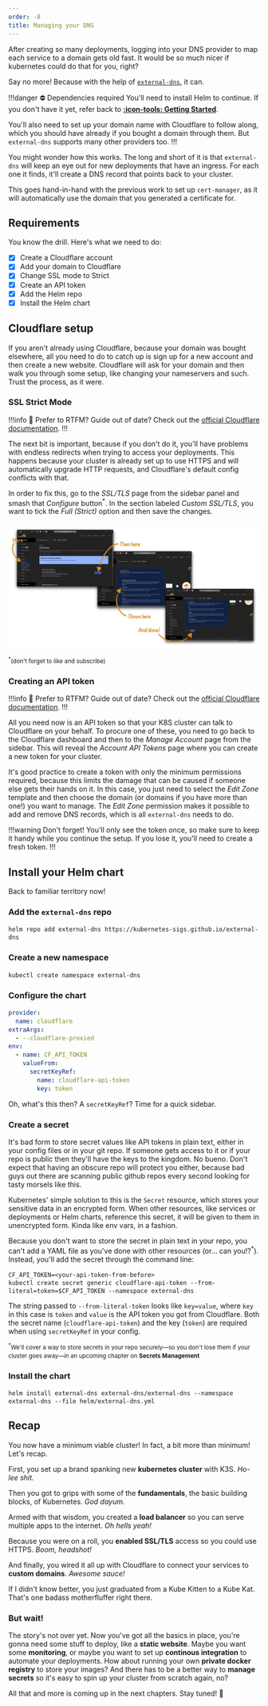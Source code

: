 ```yaml
---
order: -8
title: Managing your DNS
---
```


After creating so many deployments, logging into your DNS provider to map each service to a domain gets old fast. It would be so much nicer if kubernetes could do that for you, right?

Say no more! Because with the help of [`external-dns`](https://github.com/kubernetes-sigs/external-dns), it can.

!!!danger :no_entry: Dependencies required
You'll need to install Helm to continue. If you don't have it yet, refer back to [**:icon-tools: Getting Started**](/getting-started/#helm).

You'll also need to set up your domain name with Cloudflare to follow along, which you should have already if you bought a domain through them. But `external-dns` supports many other providers too.
!!!

You might wonder how this works. The long and short of it is that `external-dns` will keep an eye out for new deployments that have an ingress. For each one it finds, it'll create a DNS record that points back to your cluster.

This goes hand-in-hand with the previous work to set up `cert-manager`, as it will automatically use the domain that you generated a certificate for.

## Requirements

You know the drill. Here's what we need to do:

- [x] Create a Cloudflare account
- [x] Add your domain to Cloudflare
- [x] Change SSL mode to Strict
- [x] Create an API token
- [x] Add the Helm repo
- [x] Install the Helm chart

## Cloudflare setup

If you aren't already using Cloudflare, because your domain was bought elsewhere, all you need to do to catch up is sign up for a new account and then create a new website. Cloudflare will ask for your domain and then walk you through some setup, like changing your nameservers and such. Trust the process, as it were.

### SSL Strict Mode

!!!info :book: Prefer to RTFM? Guide out of date?
Check out the [official Cloudflare documentation](https://developers.cloudflare.com/ssl/origin-configuration/ssl-modes/full-strict).
!!!

The next bit is important, because if you don't do it, you'll have problems with endless redirects when trying to access your deployments. This happens because your cluster is already set up to use HTTPS and will automatically upgrade HTTP requests, and Cloudflare's default config conflicts with that.

In order to fix this, go to the _SSL/TLS_ page from the sidebar panel and smash that _Configure_ button<sup>*</sup>. In the section labeled _Custom SSL/TLS_, you want to tick the _Full (Strict)_ option and then save the changes.

![A visual demonstration of enabling Full (Strict) Mode in Cloudflare](/assets/cloudflare-ssl.png)

<small><sup>*</sup>(don't forget to like and subscribe)</small>

### Creating an API token

!!!info :book: Prefer to RTFM? Guide out of date?
Check out the [official Cloudflare documentation](https://developers.cloudflare.com/fundamentals/api/get-started/create-token/).
!!!

All you need now is an API token so that your K8S cluster can talk to Cloudflare on your behalf. To procure one of these, you need to go back to the Cloudflare dashboard and then to the _Manage Account_ page from the sidebar. This will reveal the _Account API Tokens_ page where you can create a new token for your cluster.

It's good practice to create a token with only the minimum permissions required, because this limits the damage that can be caused if someone else gets their hands on it. In this case, you just need to select the _Edit Zone_ template and then choose the domain (or domains if you have more than one!) you want to manage. The _Edit Zone_ permission makes it possible to add and remove DNS records, which is all `external-dns` needs to do.

!!!warning Don't forget!
You'll only see the token once, so make sure to keep it handy while you continue the setup. If you lose it, you'll need to create a fresh token.
!!!

## Install your Helm chart

Back to familiar territory now!

### Add the `external-dns` repo

```shell
helm repo add external-dns https://kubernetes-sigs.github.io/external-dns
```

### Create a new namespace

```shell
kubectl create namespace external-dns
```

### Configure the chart

```yaml #5-10 helm/external-dns.yml
provider:
  name: cloudflare
extraArgs:
  - --cloudflare-proxied
env:
  - name: CF_API_TOKEN
    valueFrom:
      secretKeyRef:
        name: cloudflare-api-token
        key: token
```

Oh, what's this then? A `secretKeyRef`? Time for a quick sidebar.

### Create a secret

It's bad form to store secret values like API tokens in plain text, either in your config files or in your git repo. If someone gets access to it or if your repo is public then they'll have the keys to the kingdom. No bueno. Don't expect that having an obscure repo will protect you either, because bad guys out there are scanning public github repos every second looking for tasty morsels like this.

Kubernetes' simple solution to this is the `Secret` resource, which stores your sensitive data in an encrypted form. When other resources, like services or deployments or Helm charts, reference this secret, it will be given to them in unencrypted form. Kinda like env vars, in a fashion.

Because you don't want to store the secret in plain text in your repo, you can't add a YAML file as you've done with other resources (or... can you!?<sup>*</sup>). Instead, you'll add the secret through the command line:

```shell
CF_API_TOKEN=<your-api-token-from-before>
kubectl create secret generic cloudflare-api-token --from-literal=token=$CF_API_TOKEN --namespace external-dns
```

The string passed to `--from-literal-token` looks like `key=value`, where `key` in this case is `token` and `value` is the API token you got from Cloudflare. Both the secret name (`cloudflare-api-token`) and the key (`token`)
are required when using `secretKeyRef` in your config.

<small><sup>*</sup>We'll cover a way to store secrets in your repo securely—so you don't lose them if your cluster goes away—in an upcoming chapter on **Secrets Management**</small>

### Install the chart

```shell
helm install external-dns external-dns/external-dns --namespace external-dns --file helm/external-dns.yml
```

## Recap

You now have a minimum viable cluster! In fact, a bit more than minimum! Let's recap.

First, you set up a brand spanking new **kubernetes cluster** with K3S. _Ho-lee shit._

Then you got to grips with some of the **fundamentals**, the basic building blocks, of Kubernetes. _God dayum._

Armed with that wisdom, you created a **load balancer** so you can serve multiple apps to the internet. _Oh hells yeah!_

Because you were on a roll, you **enabled SSL/TLS** access so you could use HTTPS. _Boom, headshot!_

And finally, you wired it all up with Cloudflare to connect your services to **custom domains**. _Awesome sauce!_

If I didn't know better, you just graduated from a Kube Kitten to a Kube Kat. That's one badass motherfluffer right there.

### But wait!

The story's not over yet. Now you've got all the basics in place, you're gonna need some stuff to deploy, like a **static website**. Maybe you want some **monitoring**, or maybe you want to set up **continous integration** to automate your deployments. How about running your own **private docker registry** to store your images? And there has to be a better way to **manage secrets** so it's easy to spin up your cluster from scratch again, no?

All that and more is coming up in the next chapters. Stay tuned! :rocket:

